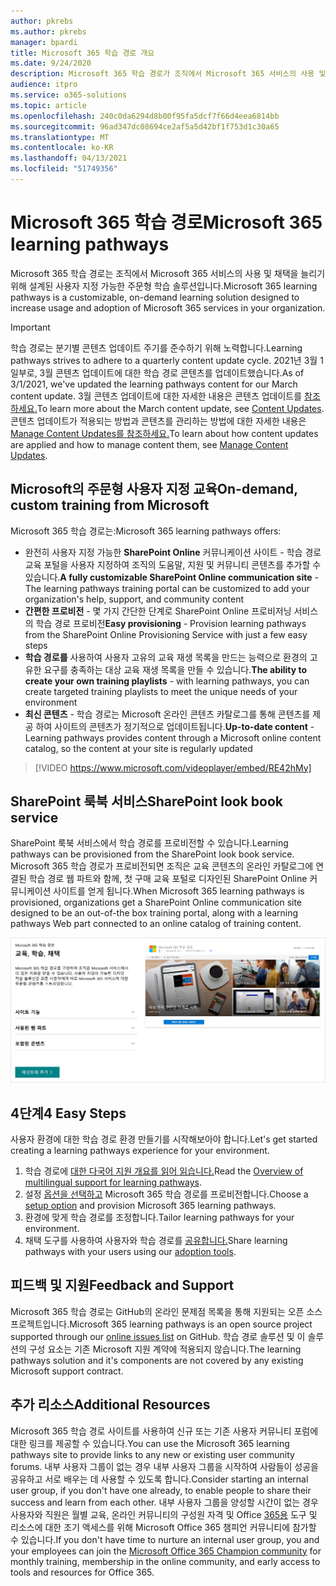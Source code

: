 ```yaml
---
author: pkrebs
ms.author: pkrebs
manager: bpardi
title: Microsoft 365 학습 경로 개요
ms.date: 9/24/2020
description: Microsoft 365 학습 경로가 조직에서 Microsoft 365 서비스의 사용 및 채택을 가속화하는 방법을 알아보습니다. 학습 경로에는 사용자 지정 SharePoint Online 웹 파트와 Microsoft 365 테넌트에 쉽게 프로비전되는 최신 SharePoint Online 통신 교육 사이트가 포함됩니다.
audience: itpro
ms.service: o365-solutions
ms.topic: article
ms.openlocfilehash: 240c0da6294d8b00f95fa5dcf7f66d4eea6814bb
ms.sourcegitcommit: 96ad347dc08694ce2af5a5d42bf1f753d1c30a65
ms.translationtype: MT
ms.contentlocale: ko-KR
ms.lasthandoff: 04/13/2021
ms.locfileid: "51749356"
---
```

# <a name="microsoft-365-learning-pathways"></a><span data-ttu-id="60733-104">Microsoft 365 학습 경로</span><span class="sxs-lookup"><span data-stu-id="60733-104">Microsoft 365 learning pathways</span></span> 
<span data-ttu-id="60733-105">Microsoft 365 학습 경로는 조직에서 Microsoft 365 서비스의 사용 및 채택을 늘리기 위해 설계된 사용자 지정 가능한 주문형 학습 솔루션입니다.</span><span class="sxs-lookup"><span data-stu-id="60733-105">Microsoft 365 learning pathways is a customizable, on-demand learning solution designed to increase usage and adoption of Microsoft 365 services in your organization.</span></span>    

> [!IMPORTANT]
> <span data-ttu-id="60733-106">학습 경로는 분기별 콘텐츠 업데이트 주기를 준수하기 위해 노력합니다.</span><span class="sxs-lookup"><span data-stu-id="60733-106">Learning pathways strives to adhere to a quarterly content update cycle.</span></span> <span data-ttu-id="60733-107">2021년 3월 1일부로, 3월 콘텐츠 업데이트에 대한 학습 경로 콘텐츠를 업데이트했습니다.</span><span class="sxs-lookup"><span data-stu-id="60733-107">As of 3/1/2021, we've updated the learning pathways content for our March content update.</span></span> <span data-ttu-id="60733-108">3월 콘텐츠 업데이트에 대한 자세한 내용은 콘텐츠 업데이트를 [참조하세요.](custom_contentupdates.md)</span><span class="sxs-lookup"><span data-stu-id="60733-108">To learn more about the March content update, see [Content Updates](custom_contentupdates.md).</span></span> <span data-ttu-id="60733-109">콘텐츠 업데이트가 적용되는 방법과 콘텐츠를 관리하는 방법에 대한 자세한 내용은 [Manage Content Updates를 참조하세요.](custom_contentupdatesmanage.md)</span><span class="sxs-lookup"><span data-stu-id="60733-109">To learn about how content updates are applied and how to manage content them, see [Manage Content Updates](custom_contentupdatesmanage.md).</span></span>  

## <a name="on-demand-custom-training-from-microsoft"></a><span data-ttu-id="60733-110">Microsoft의 주문형 사용자 지정 교육</span><span class="sxs-lookup"><span data-stu-id="60733-110">On-demand, custom training from Microsoft</span></span>

<span data-ttu-id="60733-111">Microsoft 365 학습 경로는:</span><span class="sxs-lookup"><span data-stu-id="60733-111">Microsoft 365 learning pathways offers:</span></span>

- <span data-ttu-id="60733-112">완전히 사용자 지정 가능한 **SharePoint Online** 커뮤니케이션 사이트 - 학습 경로 교육 포털을 사용자 지정하여 조직의 도움말, 지원 및 커뮤니티 콘텐츠를 추가할 수 있습니다.</span><span class="sxs-lookup"><span data-stu-id="60733-112">**A fully customizable SharePoint Online communication site** - The learning pathways training portal can be customized to add your organization's help, support, and community content</span></span>
- <span data-ttu-id="60733-113">**간편한 프로비전** - 몇 가지 간단한 단계로 SharePoint Online 프로비저닝 서비스의 학습 경로 프로비전</span><span class="sxs-lookup"><span data-stu-id="60733-113">**Easy provisioning** - Provision learning pathways from the SharePoint Online Provisioning Service with just a few easy steps</span></span>
- <span data-ttu-id="60733-114">**학습 경로를** 사용하여 사용자 고유의 교육 재생 목록을 만드는 능력으로 환경의 고유한 요구를 충족하는 대상 교육 재생 목록을 만들 수 있습니다.</span><span class="sxs-lookup"><span data-stu-id="60733-114">**The ability to create your own training playlists** - with learning pathways, you can create targeted training playlists to meet the unique needs of your environment</span></span>
- <span data-ttu-id="60733-115">**최신 콘텐츠** - 학습 경로는 Microsoft 온라인 콘텐츠 카탈로그를 통해 콘텐츠를 제공 하여 사이트의 콘텐츠가 정기적으로 업데이트됩니다.</span><span class="sxs-lookup"><span data-stu-id="60733-115">**Up-to-date content** - Learning pathways provides content through a Microsoft online content catalog, so the content at your site is regularly updated</span></span>

> [!VIDEO https://www.microsoft.com/videoplayer/embed/RE42hMy]

## <a name="sharepoint-look-book-service"></a><span data-ttu-id="60733-116">SharePoint 룩북 서비스</span><span class="sxs-lookup"><span data-stu-id="60733-116">SharePoint look book service</span></span>
<span data-ttu-id="60733-117">SharePoint 룩북 서비스에서 학습 경로를 프로비전할 수 있습니다.</span><span class="sxs-lookup"><span data-stu-id="60733-117">Learning pathways can be provisioned from the SharePoint look book service.</span></span> <span data-ttu-id="60733-118">Microsoft 365 학습 경로가 프로비전되면 조직은 교육 콘텐츠의 온라인 카탈로그에 연결된 학습 경로 웹 파트와 함께, 첫 구매 교육 포털로 디자인된 SharePoint Online 커뮤니케이션 사이트를 얻게 됩니다.</span><span class="sxs-lookup"><span data-stu-id="60733-118">When Microsoft 365 learning pathways is provisioned, organizations get a SharePoint Online communication site designed to be an out-of-the box training portal, along with a learning pathways Web part connected to an online catalog of training content.</span></span> 

![SharePoint 책 보기 프로비저닝 페이지](media/cg-provision.png)

## <a name="4-easy-steps"></a><span data-ttu-id="60733-120">4단계</span><span class="sxs-lookup"><span data-stu-id="60733-120">4 Easy Steps</span></span>
<span data-ttu-id="60733-121">사용자 환경에 대한 학습 경로 환경 만들기를 시작해보아야 합니다.</span><span class="sxs-lookup"><span data-stu-id="60733-121">Let's get started creating a learning pathways experience for your environment.</span></span>
1. <span data-ttu-id="60733-122">학습 경로에 [대한 다국어 지원 개요를 읽어 읽습니다.](custom_overview_ml.md)</span><span class="sxs-lookup"><span data-stu-id="60733-122">Read the [Overview of multilingual support for learning pathways](custom_overview_ml.md).</span></span> 
2. <span data-ttu-id="60733-123">설정 [옵션을 선택하고](custom_setupoptions.md) Microsoft 365 학습 경로를 프로비전합니다.</span><span class="sxs-lookup"><span data-stu-id="60733-123">Choose a [setup option](custom_setupoptions.md) and provision Microsoft 365 learning pathways.</span></span>  
3. <span data-ttu-id="60733-124">환경에 맞게 학습 경로를 조정합니다.</span><span class="sxs-lookup"><span data-stu-id="60733-124">Tailor learning pathways for your environment.</span></span>
4. <span data-ttu-id="60733-125">채택 도구를 사용하여 사용자와 학습 경로를 [공유합니다.](driveadoption.md)</span><span class="sxs-lookup"><span data-stu-id="60733-125">Share learning pathways with your users using our [adoption tools](driveadoption.md).</span></span>

## <a name="feedback-and-support"></a><span data-ttu-id="60733-126">피드백 및 지원</span><span class="sxs-lookup"><span data-stu-id="60733-126">Feedback and Support</span></span>

<span data-ttu-id="60733-127">Microsoft 365 학습 경로는 GitHub의 [](https://aka.ms/CustomLearningHelp) 온라인 문제점 목록을 통해 지원되는 오픈 소스 프로젝트입니다.</span><span class="sxs-lookup"><span data-stu-id="60733-127">Microsoft 365 learning pathways is an open source project supported through our [online issues list](https://aka.ms/CustomLearningHelp) on GitHub.</span></span> <span data-ttu-id="60733-128">학습 경로 솔루션 및 이 솔루션의 구성 요소는 기존 Microsoft 지원 계약에 적용되지 않습니다.</span><span class="sxs-lookup"><span data-stu-id="60733-128">The learning pathways solution and it's components are not covered by any existing Microsoft support contract.</span></span>  

## <a name="additional-resources"></a><span data-ttu-id="60733-129">추가 리소스</span><span class="sxs-lookup"><span data-stu-id="60733-129">Additional Resources</span></span>
<span data-ttu-id="60733-130">Microsoft 365 학습 경로 사이트를 사용하여 신규 또는 기존 사용자 커뮤니티 포럼에 대한 링크를 제공할 수 있습니다.</span><span class="sxs-lookup"><span data-stu-id="60733-130">You can use the Microsoft 365 learning pathways site to provide links to any new or existing user community forums.</span></span> <span data-ttu-id="60733-131">내부 사용자 그룹이 없는 경우 내부 사용자 그룹을 시작하여 사람들이 성공을 공유하고 서로 배우는 데 사용할 수 있도록 합니다.</span><span class="sxs-lookup"><span data-stu-id="60733-131">Consider starting an internal user group, if you don't have one already, to enable people to share their success and learn from each other.</span></span>  <span data-ttu-id="60733-132">내부 사용자 그룹을 양성할 시간이 없는 경우 사용자와 직원은 월별 교육, 온라인 커뮤니티의 구성원 자격 및 Office [365용](https://aka.ms/O365Champions) 도구 및 리소스에 대한 조기 액세스를 위해 Microsoft Office 365 챔피언 커뮤니티에 참가할 수 있습니다.</span><span class="sxs-lookup"><span data-stu-id="60733-132">If you don't have time to nurture an internal user group, you and your employees can join the [Microsoft Office 365 Champion community](https://aka.ms/O365Champions) for monthly training, membership in the online community, and early access to tools and resources for Office 365.</span></span>